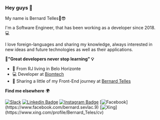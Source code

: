 ### Hey guys 👋

My name is Bernard Telles🏼😎

I'm a Software Engineer, that has been working as a developer since 2018. 💻

I love foreign-languages and sharing my knowledge, always interested in new ideas and future technologies as well as their applications.

**🧠"Great developers never stop learning" 💡**

- 📍 From RJ living in Belo Horizonte
- 💻 Developer at [Biomtech](https://biomtech.com.br/)
- 🌈 Sharing a little of my Front-End journey at [Bernard Telles](https://www.instagram.com/papodedev/) 


**Find me elsewhere** 🌍

 [![Slack](https://img.shields.io/badge/-Slack-ff0048?style=flat-square&labelColor=ff0048&logo=slack&logoColor=white&link=https://app.slack.com/client/T02NE0241/browse-files/user_profile/UCZNA0USG)](https://app.slack.com/client/T02NE0241/browse-files/user_profile/UCZNA0USG) [![Linkedin Badge](https://img.shields.io/badge/-LinkedIn-blue?style=flat-square&logo=Linkedin&logoColor=white&link=https://www.linkedin.com/in/isadora-rodrigues-stangarlin-48402b141/)](https://www.linkedin.com/in/isadora-rodrigues-stangarlin-48402b141/) [![Instagram Badge](https://img.shields.io/badge/-Instagram-brown?style=flat-square&logo=Instagram&logoColor=white&link=https://www.instagram.com/papodedev/)](https://www.instagram.com/papodedev/) [![Facebook](https://img.shields.io/badge/-Facebook-blue?style=flat-square&logo=Facebook&logoColor=white&link=[https://www.facebook.com/bernard.sevlac.9](https://www.facebook.com/bernard.sevlac.9))](https://www.facebook.com/bernard.sevlac.9) [![Xing](https://img.shields.io/badge/-Xing-green?style=flat-square&logo=Xing&logoColor=white&link=[https://www.xing.com/profile/Bernard_Teles/cv](https://www.xing.com/profile/Bernard_Teles/cv))](https://www.xing.com/profile/Bernard_Teles/cv)
 
 
 








<!--
**Telles01/Telles01** is a ✨ _special_ ✨ repository because its `README.md` (this file) appears on your GitHub profile.

Here are some ideas to get you started:

- 🔭 I’m currently working on ...
- 🌱 I’m currently learning ...
- 👯 I’m looking to collaborate on ...
- 🤔 I’m looking for help with ...
- 💬 Ask me about ...
- 📫 How to reach me: ...
- 😄 Pronouns: ...
- ⚡ Fun fact: ...
-->
